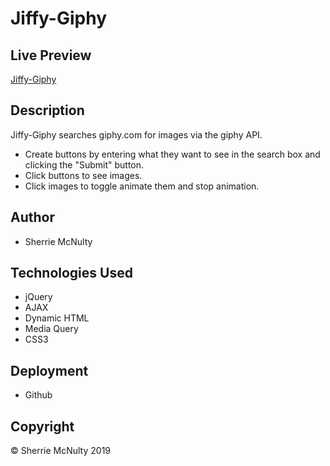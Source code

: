 # Jiffy-Giphy

## Live Preview
[Jiffy-Giphy](https://https://sherriemcnulty.github.io/jiffy-giphy//)

## Description
Jiffy-Giphy searches giphy.com for images via the giphy API.
- Create buttons by entering what they want to see in the search box and clicking the "Submit" button. 
- Click buttons to see images. 
- Click images to toggle animate them and stop animation.

## Author
- Sherrie McNulty
 
## Technologies Used
- jQuery
- AJAX
- Dynamic HTML
- Media Query
- CSS3

## Deployment
- Github
  
## Copyright 
© Sherrie McNulty 2019
